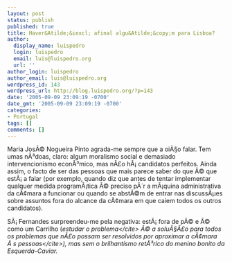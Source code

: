 ```yaml
---
layout: post
status: publish
published: true
title: Haver&Atilde;&iexcl; afinal algu&Atilde;&copy;m para Lisboa?
author:
  display_name: luispedro
  login: luispedro
  email: luis@luispedro.org
  url: ''
author_login: luispedro
author_email: luis@luispedro.org
wordpress_id: 143
wordpress_url: http://blog.luispedro.org/?p=143
date: '2005-09-09 23:09:19 -0700'
date_gmt: '2005-09-09 23:09:19 -0700'
categories:
- Portugal
tags: []
comments: []
---
```

<p>Maria Jos&Atilde;&copy; Nogueira Pinto agrada-me sempre que a oi&Atilde;&sect;o falar. Tem umas n&Atilde;&sup3;doas, claro: algum moralismo social e demasiado intervencionismo econ&Atilde;&sup3;mico, mas n&Atilde;&pound;o h&Atilde;&iexcl; candidatos perfeitos. Ainda assim, o facto de ser das pessoas que mais parece saber do que &Atilde;&copy; que est&Atilde;&iexcl; a falar (por exemplo, quando diz que antes de tentar implementar qualquer medida program&Atilde;&iexcl;tica &Atilde;&copy; preciso p&Atilde;&acute;r a m&Atilde;&iexcl;quina administrativa da c&Atilde;&cent;mara a funcionar ou quando se abst&Atilde;&copy;m de entrar nas discuss&Atilde;&micro;es sobre assuntos fora do alcance da c&Atilde;&cent;mara em que caiem todos os outros candidatos).</p>
<p>S&Atilde;&iexcl; Fernandes surpreendeu-me pela negativa: est&Atilde;&iexcl; fora de p&Atilde;&copy; e &Atilde;&copy; como um Carrilho (<cite>estudar o problema<&#47;cite> &Atilde;&copy; a solu&Atilde;&sect;&Atilde;&pound;o para todos os problemas que n&Atilde;&pound;o possam ser resolvidos por <cite>aproximar a c&Atilde;&cent;mara &Atilde;&nbsp;s pessoas<&#47;cite>), mas sem o brilhantismo ret&Atilde;&sup3;rico do menino bonito da Esquerda-Caviar.</p>
